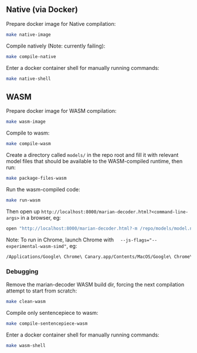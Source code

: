 ## Native (via Docker)

Prepare docker image for Native compilation:

```bash
make native-image
```

Compile natively (Note: currently failing):

```bash
make compile-native
```

Enter a docker container shell for manually running commands:

```bash
make native-shell
```

## WASM

Prepare docker image for WASM compilation:

```bash
make wasm-image
```

Compile to wasm:

```bash
make compile-wasm
```

Create a directory called `models/` in the repo root and fill it with relevant model files that should be available to the WASM-compiled runtime, then run:
```bash
make package-files-wasm
```

Run the wasm-compiled code:

```bash
make run-wasm
```

Then open up `http://localhost:8000/marian-decoder.html?<command-line-args>` in a browser, eg:

```bash
open "http://localhost:8000/marian-decoder.html?-m /repo/models/model.npz -v /repo/models/vocab.esen.spm /repo/models/vocab.esen.spm --cpu-threads 1"
```

Note: To run in Chrome, launch Chrome with `  --js-flags="--experimental-wasm-simd"`, eg:

```bash
/Applications/Google\ Chrome\ Canary.app/Contents/MacOS/Google\ Chrome\ Canary  --js-flags="--experimental-wasm-simd"
```

### Debugging

Remove the marian-decoder WASM build dir, forcing the next compilation attempt to start from scratch:

```bash
make clean-wasm
```

Compile only sentencepiece to wasm:

```bash
make compile-sentencepiece-wasm
```

Enter a docker container shell for manually running commands:

```bash
make wasm-shell
```
